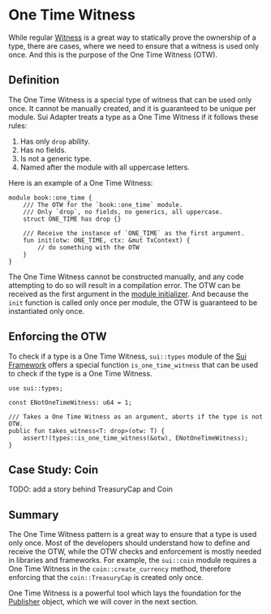 # One Time Witness

While regular [Witness](./witness-pattern.md) is a great way to statically prove the ownership of a type, there are cases, where we need to ensure that a witness is used only once. And this is the purpose of the One Time Witness (OTW).

<!--
Notes to self:
  - background first or definition first - which one is better?
  - why would someone read this section?
  - if we removed the OTW from docs, then we should give definition first.
-->

## Definition

The One Time Witness is a special type of witness that can be used only once. It cannot be manually created, and it is guaranteed to be unique per module. Sui Adapter treats a type as a One Time Witness if it follows these rules:

1. Has only `drop` ability.
2. Has no fields.
3. Is not a generic type.
4. Named after the module with all uppercase letters.

Here is an example of a One Time Witness:

```move
module book::one_time {
    /// The OTW for the `book::one_time` module.
    /// Only `drop`, no fields, no generics, all uppercase.
    struct ONE_TIME has drop {}

    /// Receive the instance of `ONE_TIME` as the first argument.
    fun init(otw: ONE_TIME, ctx: &mut TxContext) {
        // do something with the OTW
    }
}
```

The One Time Witness cannot be constructed manually, and any code attempting to do so will result in a compilation error. The OTW can be received as the first argument in the [module initializer](./module-initializer.md). And because the `init` function is called only once per module, the OTW is guaranteed to be instantiated only once.

## Enforcing the OTW

To check if a type is a One Time Witness, `sui::types` module of the [Sui Framework](./sui-framework.md) offers a special function `is_one_time_witness` that can be used to check if the type is a One Time Witness.

```move
use sui::types;

const ENotOneTimeWitness: u64 = 1;

/// Takes a One Time Witness as an argument, aborts if the type is not OTW.
public fun takes_witness<T: drop>(otw: T) {
    assert!(types::is_one_time_witness(&otw), ENotOneTimeWitness);
}
```

<!-- ## Background

Before we get to actual definition of the OTW, let's consider a simple example. We want to build a generic implementation of a Coin type, which can be initialized with a witness. A instance of a witness `T` is used to create a new `TreasuryCap<T>` which is then used to mint a new `Coin<T>`.

```move
module book::simple_coin {

    /// Controls the supply of the Coin.
    public struct TreasuryCap<phantom T> has key, store {
        id: UID,
        total_supply: u64,
    }

    /// The Coin type where the `T` is a witness.
    public struct Coin<phantom T> has key, store {
        id: UID,
        value: u64,
    }

    /// Create a new TreasuryCap with a witness.
    /// Vulnerable: we can create multiple TreasuryCap<T> with the same witness.
    public fun new<T: drop>(_: T, ctx: &mut TxContext): TreasuryCap<T> {
        TreasuryCap { id: object::new(ctx), total_supply: 0 }
    }

    /// We use a regular witness to authorize the minting.
    public fun mint<T>(
        treasury: &mut TreasuryCap<T>,
        value: u64,
        ctx: &mut TxContext
    ) {
        treasury.total_supply = treasury.total_supply + value;
        Coin { id: object::new(ctx), value }
    }
}
```

A dishonest developer would be able to create multiple `TreasuryCap`s with the same witness, and mint more `Coin`s than expected. Here is an example of such a malicious module:

```move
module book::simple_coin_cheater {
    /// The Coin witness.
    public struct Move has drop {}

    /// Initialize the TreasuryCap with the Move witness.
    /// ...and do it twice! >_<
    fun init(ctx: &mut TxContext) {
        let treasury_cap = book::simple_coin::new(Move {}, ctx);
        let secret_treasury = book::simple_coin::new(Move {}, ctx);

        transfer::public_transfer(treasury_cap, ctx.sender())
        transfer::public_transfer(secret_treasury, ctx.sender())
    }
}

```

The example above has no protection against issuing multiple `TreasuryCap`s with the same witness, and in real-world application, this creates a problem of trust. If it was a human decision to support a Coin based on this implementation, they would have to make sure that:

- there is only one `TreasuryCap` for a given `T`.
- the module cannot be upgraded to issue more `TreasuryCap`s.
- the module code does not contain any backdoors to issue more `TreasuryCap`s.

However, it is not possible to check any of these conditions inside the Move code. And to prevent the need for trust, Sui introduces the One Time Witness pattern.

## Solving the Coin Problem

To solve the case of multiple `TreasuryCap`s, we can use the One Time Witness pattern. By defining the `COIN_OTW` type as a One Time Witness, we can ensure that the `COIN_OTW` is used only once. The `COIN_OTW` is then used to create a new `TreasuryCap` and mint a new `Coin`.

```move

With

```move
module book::coin_otw {

    /// The One Time Witness for the `book::coin_otw` module.
    struct COIN_OTW has drop {}

    /// Receive the instance of `COIN_OTW` as the first argument.
    fun init(otw: COIN_OTW, ctx: &mut TxContext) {
        let treasury_cap = book::simple_coin::new(COIN_OTW {}, ctx);
        transfer::public_transfer(treasury_cap, ctx.sender())
    }
}
```


 -->

## Case Study: Coin

TODO: add a story behind TreasuryCap and Coin

## Summary

The One Time Witness pattern is a great way to ensure that a type is used only once. Most of the developers should understand how to define and receive the OTW, while the OTW checks and enforcement is mostly needed in libraries and frameworks. For example, the `sui::coin` module requires a One Time Witness in the `coin::create_currency` method, therefore enforcing that the `coin::TreasuryCap` is created only once.

One Time Witness is a powerful tool which lays the foundation for the [Publisher](./publisher.md) object, which we will cover in the next section.

<!--

## Questions
- What other ways could be used to prevent multiple `TreasuryCap`s?
- Are there any other ways to use the OTW?

 -->
